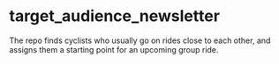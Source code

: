 # target_audience_newsletter
The repo finds cyclists who usually go on rides close to each other, and assigns them a starting point for an upcoming group ride. 
